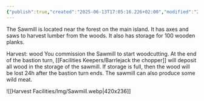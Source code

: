 ```yaml
---
{"publish":true,"created":"2025-06-13T17:05:16.226+02:00","modified":"2025-07-18T17:56:46.935+02:00","cssclasses":""}
---
```


The Sawmill is located near the forest on the main island. It has axes and saws to harvest lumber from the woods. It also has storage for 100 wooden planks.

Harvest: wood You commission the Sawmill to start woodcutting. At the end of the bastion turn, [[Facilities Keepers/Barrlejack the chopper]] will deposit all wood in the storage of the sawmill. If storage is full, then the wood will be lost 24h after the bastion turn ends. The sawmill can also produce some wild meat.

![[Harvest Facilities/Img/Sawmill.webp|420x236]]